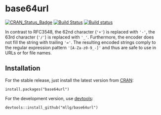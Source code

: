 # base64url

[![CRAN_Status_Badge](http://www.r-pkg.org/badges/version/base64url)](http://cran.r-project.org/package=base64url)
[![Build Status](https://travis-ci.org/mllg/base64url.svg?branch=master)](https://travis-ci.org/mllg/base64url)
[![Build status](https://ci.appveyor.com/api/projects/status/5329u3dk9vanak0p/branch/master?svg=true)](https://ci.appveyor.com/project/mllg/base64url/branch/master)

In contrast to RFC3548, the 62nd character (`'+'`) is replaced with `'-'`, the 63rd character (`'/'`) is replaced with `'_'`.
Furthermore, the encoder does not fill the string with trailing `'='`.
The resulting encoded strings comply to the regular expression pattern `'[A-Za-z0-9_-]'` and thus are safe to use in URLs or for file names.

## Installation
For the stable release, just install the latest version from [CRAN](https://cran.r-project.org/package=base64url):
```{R}
install.packages("base64url")
```
For the development version, use [devtools](https://cran.r-project.org/package=devtools):
```{R}
devtools::install_github("mllg/base64url")
```
